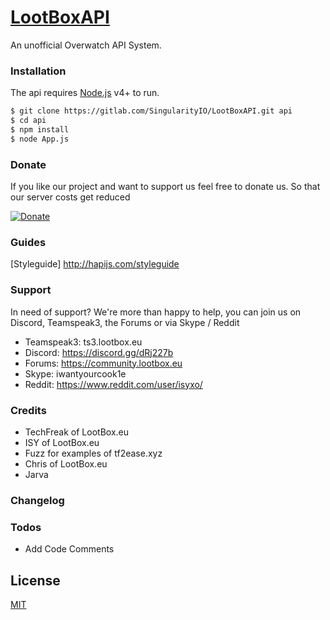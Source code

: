 # [LootBoxAPI](https://lootbox.eu)
An unofficial Overwatch API System.


### Installation
The api requires [Node.js](https://nodejs.org/) v4+ to run.


```sh
$ git clone https://gitlab.com/SingularityIO/LootBoxAPI.git api
$ cd api
$ npm install
$ node App.js
```

###  Donate
If you like our project and want to support us feel free to donate us. So that our server costs get reduced 

[![Donate](https://img.shields.io/badge/Donate-PayPal-green.svg)](https://www.paypal.com/cgi-bin/webscr?cmd=_s-xclick&hosted_button_id=3SVVKGLWXRQFY)

###  Guides
[Styleguide] http://hapijs.com/styleguide
###  Support
In need of support? We're more than happy to help, you can join us on Discord, Teamspeak3, the Forums or via Skype / Reddit
* Teamspeak3: ts3.lootbox.eu
* Discord: https://discord.gg/dRj227b
* Forums: https://community.lootbox.eu
* Skype: iwantyourcook1e
* Reddit: https://www.reddit.com/user/isyxo/

###  Credits
* TechFreak of LootBox.eu 
* ISY of LootBox.eu
* Fuzz for examples of tf2ease.xyz
* Chris of LootBox.eu
* Jarva 


### Changelog

### Todos
 - Add Code Comments

License
----

[MIT](https://gitlab.com/SingularityIO/LootBoxAPI/blob/master/LICENSE)




